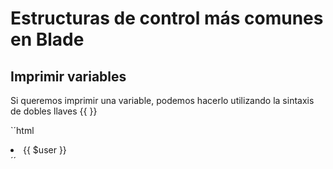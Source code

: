 # Estructuras de control más comunes en Blade

## Imprimir variables

Si queremos imprimir una variable, podemos hacerlo utilizando la sintaxis de dobles llaves {{ }}

`´html
<li>{{ $user }}</li>
´´

